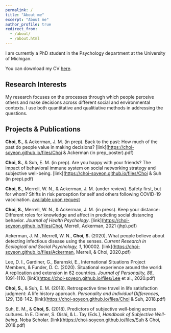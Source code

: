 ```yaml
---
permalink: /
title: "About me"
excerpt: "About me"
author_profile: true
redirect_from: 
  - /about/
  - /about.html
---
```

I am currently a PhD student in the Psychology department at the University of Michigan.

You can download my CV [here](https://choi-soyeon.github.io/files/choi_cv.pdf).


Research Interests
------
My research focuses on the processes through which people perceive others and make decisions across different social and environmental contexts. I use both quantitative and qualitiative methods in addressing the questions.


Projects & Publications
------
**Choi, S.**, & Ackerman, J. M. (in prep). Back to the past: How much of the past do people value in making decisions? [link](https://choi-soyeon.github.io/files/Choi & Ackerman (in prep_poster).pdf)

**Choi, S.**, & Suh, E. M. (in prep). Are you happy with your friends? The impact of behavioral immune system on social networking strategy and subjective well-being. [link](https://choi-soyeon.github.io/files/Choi & Suh (in prep).pdf)

**Choi, S.**, Merrell, W. N., & Ackerman, J. M. (under review). Safety first, but for whom? Shifts in risk perception for self and others following COVID-19 vaccination. [available upon request](mailto:soyeonc@umich.edu)

**Choi, S.**, Merrell, W. N., & Ackerman, J. M. (in press). Keep your distance: Different roles for knowledge and affect in predicting social distancing behavior. _Journal of Health Psychology_. [link](https://choi-soyeon.github.io/files/Choi, Merrell, Ackerman, 2021 (jhp).pdf)

Ackerman, J. M., Merrell, W. N., **Choi, S.** (2020). What people believe about detecting infectious disease using the senses. _Current Research in Ecological and Social Psychology, 1_, 100002. [link](https://choi-soyeon.github.io/files/Ackerman, Merrell, & Choi, 2020.pdf)

Lee, D. I., Gardiner, G., Baranski, E., International Situations Project Members, & Funder, D. C. (2020). Situational experience around the world: A replication and extension in 62 countries. _Journal of Personality, 88_, 1091-1110. [link](https://choi-soyeon.github.io/files/Lee et al., 2020.pdf)

**Choi, S.**, & Suh, E. M. (2018). Retrospective time travel in life satisfaction judgment: A life history approach. _Personality and Individual Differences, 129_, 138-142. [link](https://choi-soyeon.github.io/files/Choi & Suh, 2018.pdf)

Suh, E. M., & **Choi, S.** (2018). Predictors of subjective well-being across cultures. In E. Diener, S. Oishi, & L. Tay (Eds.), _Handbook of Subjective Well-being_. Noba Scholar. [link](https://choi-soyeon.github.io/files/Suh & Choi, 2018.pdf)
